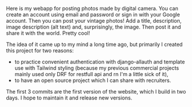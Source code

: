 Here is my webapp for posting photos made by digital camera. You can create an account using email and password or sign in with your Google account. Then you can post your vintage photos! 
Add a title, description, image description (alt text) and, surprisingly, the image. Then post it and share it with the world. Pretty cool!

The idea of it came up to my mind a long time ago, but primarily I created this project for two reasons:
- to practice convenient authentication with django-allauth and template use with Tailwind styling (because my previous commercial projects mainly used only DRF for restfull api and rn I'm a little sick of it),
- to have an open source project which I can share with recruiters.

The first 3 commits are the first version of the website, which I build in two days. I hope to maintain it and release new versions.
